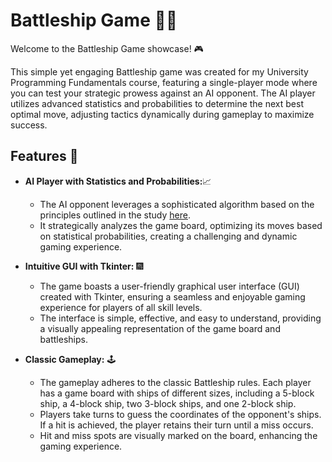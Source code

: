# Battleship Game 🚢💥

Welcome to the Battleship Game showcase! 🎮 

This simple yet engaging Battleship game was created for my University Programming Fundamentals course, featuring a single-player mode where you can test your strategic prowess against an AI opponent. The AI player utilizes advanced statistics and probabilities to determine the next best optimal move, adjusting tactics dynamically during gameplay to maximize success.

## Features 🌟

- **AI Player with Statistics and Probabilities:**📈
  - The AI opponent leverages a sophisticated algorithm based on the principles outlined in the study [here](http://www.datagenetics.com/blog/december32011/).
  - It strategically analyzes the game board, optimizing its moves based on statistical probabilities, creating a challenging and dynamic gaming experience.

- **Intuitive GUI with Tkinter:** 🎆
  - The game boasts a user-friendly graphical user interface (GUI) created with Tkinter, ensuring a seamless and enjoyable gaming experience for players of all skill levels.
  - The interface is simple, effective, and easy to understand, providing a visually appealing representation of the game board and battleships.

- **Classic Gameplay:** 🕹️
  - The gameplay adheres to the classic Battleship rules. Each player has a game board with ships of different sizes, including a 5-block ship, a 4-block ship, two 3-block ships, and one 2-block ship.
  - Players take turns to guess the coordinates of the opponent's ships. If a hit is achieved, the player retains their turn until a miss occurs.
  - Hit and miss spots are visually marked on the board, enhancing the gaming experience.
